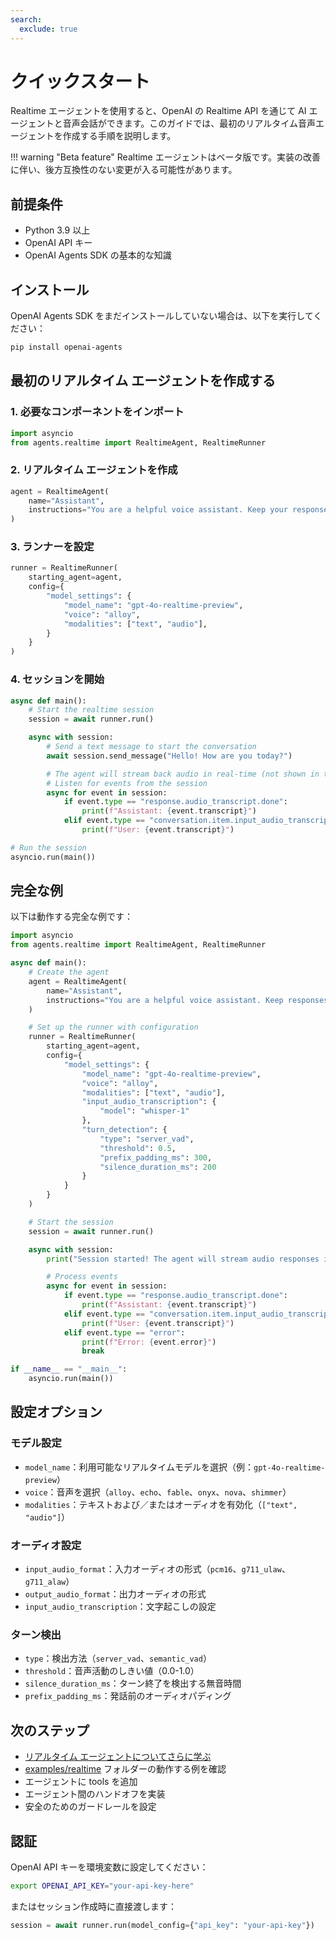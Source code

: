 ```yaml
---
search:
  exclude: true
---
```

# クイックスタート

Realtime エージェントを使用すると、OpenAI の Realtime API を通じて AI エージェントと音声会話ができます。このガイドでは、最初のリアルタイム音声エージェントを作成する手順を説明します。

!!! warning "Beta feature"
Realtime エージェントはベータ版です。実装の改善に伴い、後方互換性のない変更が入る可能性があります。

## 前提条件

-   Python 3.9 以上
-   OpenAI API キー
-   OpenAI Agents SDK の基本的な知識

## インストール

OpenAI Agents SDK をまだインストールしていない場合は、以下を実行してください：

```bash
pip install openai-agents
```

## 最初のリアルタイム エージェントを作成する

### 1. 必要なコンポーネントをインポート

```python
import asyncio
from agents.realtime import RealtimeAgent, RealtimeRunner
```

### 2. リアルタイム エージェントを作成

```python
agent = RealtimeAgent(
    name="Assistant",
    instructions="You are a helpful voice assistant. Keep your responses conversational and friendly.",
)
```

### 3. ランナーを設定

```python
runner = RealtimeRunner(
    starting_agent=agent,
    config={
        "model_settings": {
            "model_name": "gpt-4o-realtime-preview",
            "voice": "alloy",
            "modalities": ["text", "audio"],
        }
    }
)
```

### 4. セッションを開始

```python
async def main():
    # Start the realtime session
    session = await runner.run()

    async with session:
        # Send a text message to start the conversation
        await session.send_message("Hello! How are you today?")

        # The agent will stream back audio in real-time (not shown in this example)
        # Listen for events from the session
        async for event in session:
            if event.type == "response.audio_transcript.done":
                print(f"Assistant: {event.transcript}")
            elif event.type == "conversation.item.input_audio_transcription.completed":
                print(f"User: {event.transcript}")

# Run the session
asyncio.run(main())
```

## 完全な例

以下は動作する完全な例です：

```python
import asyncio
from agents.realtime import RealtimeAgent, RealtimeRunner

async def main():
    # Create the agent
    agent = RealtimeAgent(
        name="Assistant",
        instructions="You are a helpful voice assistant. Keep responses brief and conversational.",
    )

    # Set up the runner with configuration
    runner = RealtimeRunner(
        starting_agent=agent,
        config={
            "model_settings": {
                "model_name": "gpt-4o-realtime-preview",
                "voice": "alloy",
                "modalities": ["text", "audio"],
                "input_audio_transcription": {
                    "model": "whisper-1"
                },
                "turn_detection": {
                    "type": "server_vad",
                    "threshold": 0.5,
                    "prefix_padding_ms": 300,
                    "silence_duration_ms": 200
                }
            }
        }
    )

    # Start the session
    session = await runner.run()

    async with session:
        print("Session started! The agent will stream audio responses in real-time.")

        # Process events
        async for event in session:
            if event.type == "response.audio_transcript.done":
                print(f"Assistant: {event.transcript}")
            elif event.type == "conversation.item.input_audio_transcription.completed":
                print(f"User: {event.transcript}")
            elif event.type == "error":
                print(f"Error: {event.error}")
                break

if __name__ == "__main__":
    asyncio.run(main())
```

## 設定オプション

### モデル設定

-   `model_name`：利用可能なリアルタイムモデルを選択（例：`gpt-4o-realtime-preview`）
-   `voice`：音声を選択（`alloy`、`echo`、`fable`、`onyx`、`nova`、`shimmer`）
-   `modalities`：テキストおよび／またはオーディオを有効化（`["text", "audio"]`）

### オーディオ設定

-   `input_audio_format`：入力オーディオの形式（`pcm16`、`g711_ulaw`、`g711_alaw`）
-   `output_audio_format`：出力オーディオの形式
-   `input_audio_transcription`：文字起こしの設定

### ターン検出

-   `type`：検出方法（`server_vad`、`semantic_vad`）
-   `threshold`：音声活動のしきい値（0.0-1.0）
-   `silence_duration_ms`：ターン終了を検出する無音時間
-   `prefix_padding_ms`：発話前のオーディオパディング

## 次のステップ

-   [リアルタイム エージェントについてさらに学ぶ](guide.md)
-   [examples/realtime](https://github.com/openai/openai-agents-python/tree/main/examples/realtime) フォルダーの動作する例を確認
-   エージェントに tools を追加
-   エージェント間のハンドオフを実装
-   安全のためのガードレールを設定

## 認証

OpenAI API キーを環境変数に設定してください：

```bash
export OPENAI_API_KEY="your-api-key-here"
```

またはセッション作成時に直接渡します：

```python
session = await runner.run(model_config={"api_key": "your-api-key"})
```